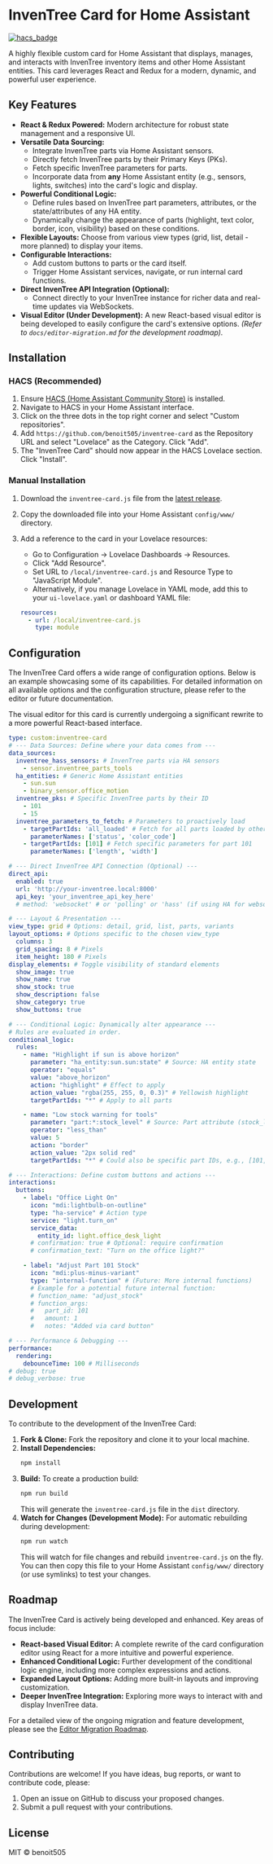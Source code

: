 # InvenTree Card for Home Assistant

[![hacs_badge](https://img.shields.io/badge/HACS-Custom-orange.svg)](https://github.com/custom-components/hacs)

A highly flexible custom card for Home Assistant that displays, manages, and interacts with InvenTree inventory items and other Home Assistant entities. This card leverages React and Redux for a modern, dynamic, and powerful user experience.

## Key Features

*   **React & Redux Powered:** Modern architecture for robust state management and a responsive UI.
*   **Versatile Data Sourcing:**
    *   Integrate InvenTree parts via Home Assistant sensors.
    *   Directly fetch InvenTree parts by their Primary Keys (PKs).
    *   Fetch specific InvenTree parameters for parts.
    *   Incorporate data from **any** Home Assistant entity (e.g., sensors, lights, switches) into the card's logic and display.
*   **Powerful Conditional Logic:**
    *   Define rules based on InvenTree part parameters, attributes, or the state/attributes of any HA entity.
    *   Dynamically change the appearance of parts (highlight, text color, border, icon, visibility) based on these conditions.
*   **Flexible Layouts:** Choose from various view types (grid, list, detail - more planned) to display your items.
*   **Configurable Interactions:**
    *   Add custom buttons to parts or the card itself.
    *   Trigger Home Assistant services, navigate, or run internal card functions.
*   **Direct InvenTree API Integration (Optional):**
    *   Connect directly to your InvenTree instance for richer data and real-time updates via WebSockets.
*   **Visual Editor (Under Development):** A new React-based visual editor is being developed to easily configure the card's extensive options. *(Refer to `docs/editor-migration.md` for the development roadmap).*

## Installation

### HACS (Recommended)

1.  Ensure [HACS (Home Assistant Community Store)](https://hacs.xyz) is installed.
2.  Navigate to HACS in your Home Assistant interface.
3.  Click on the three dots in the top right corner and select "Custom repositories".
4.  Add `https://github.com/benoit505/inventree-card` as the Repository URL and select "Lovelace" as the Category. Click "Add".
5.  The "InvenTree Card" should now appear in the HACS Lovelace section. Click "Install".

### Manual Installation

1.  Download the `inventree-card.js` file from the [latest release](https://github.com/benoit505/inventree-card/releases).
2.  Copy the downloaded file into your Home Assistant `config/www/` directory.
3.  Add a reference to the card in your Lovelace resources:
    *   Go to Configuration -> Lovelace Dashboards -> Resources.
    *   Click "Add Resource".
    *   Set URL to `/local/inventree-card.js` and Resource Type to "JavaScript Module".
    *   Alternatively, if you manage Lovelace in YAML mode, add this to your `ui-lovelace.yaml` or dashboard YAML file:

    ```yaml
    resources:
      - url: /local/inventree-card.js
        type: module
    ```

## Configuration

The InvenTree Card offers a wide range of configuration options. Below is an example showcasing some of its capabilities. For detailed information on all available options and the configuration structure, please refer to the editor or future documentation.

The visual editor for this card is currently undergoing a significant rewrite to a more powerful React-based interface.

```yaml
type: custom:inventree-card
# --- Data Sources: Define where your data comes from ---
data_sources:
  inventree_hass_sensors: # InvenTree parts via HA sensors
    - sensor.inventree_parts_tools
  ha_entities: # Generic Home Assistant entities
    - sun.sun
    - binary_sensor.office_motion
  inventree_pks: # Specific InvenTree parts by their ID
    - 101
    - 15
  inventree_parameters_to_fetch: # Parameters to proactively load
    - targetPartIds: 'all_loaded' # Fetch for all parts loaded by other sources
      parameterNames: ['status', 'color_code']
    - targetPartIds: [101] # Fetch specific parameters for part 101
      parameterNames: ['length', 'width']

# --- Direct InvenTree API Connection (Optional) ---
direct_api:
  enabled: true
  url: 'http://your-inventree.local:8000'
  api_key: 'your_inventree_api_key_here'
  # method: 'websocket' # or 'polling' or 'hass' (if using HA for websocket proxy)

# --- Layout & Presentation ---
view_type: grid # Options: detail, grid, list, parts, variants
layout_options: # Options specific to the chosen view_type
  columns: 3
  grid_spacing: 8 # Pixels
  item_height: 180 # Pixels
display_elements: # Toggle visibility of standard elements
  show_image: true
  show_name: true
  show_stock: true
  show_description: false
  show_category: true
  show_buttons: true

# --- Conditional Logic: Dynamically alter appearance ---
# Rules are evaluated in order.
conditional_logic:
  rules:
    - name: "Highlight if sun is above horizon"
      parameter: "ha_entity:sun.sun:state" # Source: HA entity state
      operator: "equals"
      value: "above_horizon"
      action: "highlight" # Effect to apply
      action_value: "rgba(255, 255, 0, 0.3)" # Yellowish highlight
      targetPartIds: "*" # Apply to all parts

    - name: "Low stock warning for tools"
      parameter: "part:*:stock_level" # Source: Part attribute (stock_level applies to current part)
      operator: "less_than"
      value: 5
      action: "border"
      action_value: "2px solid red"
      targetPartIds: "*" # Could also be specific part IDs, e.g., [101, 102]

# --- Interactions: Define custom buttons and actions ---
interactions:
  buttons:
    - label: "Office Light On"
      icon: "mdi:lightbulb-on-outline"
      type: "ha-service" # Action type
      service: "light.turn_on"
      service_data:
        entity_id: light.office_desk_light
      # confirmation: true # Optional: require confirmation
      # confirmation_text: "Turn on the office light?"

    - label: "Adjust Part 101 Stock"
      icon: "mdi:plus-minus-variant"
      type: "internal-function" # (Future: More internal functions)
      # Example for a potential future internal function:
      # function_name: "adjust_stock"
      # function_args:
      #   part_id: 101
      #   amount: 1
      #   notes: "Added via card button"

# --- Performance & Debugging ---
performance:
  rendering:
    debounceTime: 100 # Milliseconds
# debug: true
# debug_verbose: true
```

## Development

To contribute to the development of the InvenTree Card:

1.  **Fork & Clone:** Fork the repository and clone it to your local machine.
2.  **Install Dependencies:**
    ```bash
    npm install
    ```
3.  **Build:** To create a production build:
    ```bash
    npm run build
    ```
    This will generate the `inventree-card.js` file in the `dist` directory.
4.  **Watch for Changes (Development Mode):** For automatic rebuilding during development:
    ```bash
    npm run watch
    ```
    This will watch for file changes and rebuild `inventree-card.js` on the fly. You can then copy this file to your Home Assistant `config/www/` directory (or use symlinks) to test your changes.

## Roadmap

The InvenTree Card is actively being developed and enhanced. Key areas of focus include:

*   **React-based Visual Editor:** A complete rewrite of the card configuration editor using React for a more intuitive and powerful experience.
*   **Enhanced Conditional Logic:** Further development of the conditional logic engine, including more complex expressions and actions.
*   **Expanded Layout Options:** Adding more built-in layouts and improving customization.
*   **Deeper InvenTree Integration:** Exploring more ways to interact with and display InvenTree data.

For a detailed view of the ongoing migration and feature development, please see the [Editor Migration Roadmap](docs/editor-migration.md).

## Contributing

Contributions are welcome! If you have ideas, bug reports, or want to contribute code, please:

1.  Open an issue on GitHub to discuss your proposed changes.
2.  Submit a pull request with your contributions.

## License

MIT © benoit505
